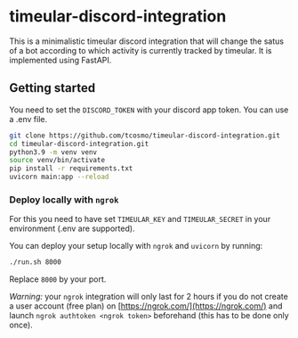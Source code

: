 # timeular-discord-integration

This is a minimalistic timeular discord integration that will change the satus of a bot according to which activity is currently tracked by timeular. It is implemented using FastAPI.

## Getting started

You need to set the `DISCORD_TOKEN` with your discord app token. You can use a .env file.

```bash
git clone https://github.com/tcosmo/timeular-discord-integration.git
cd timeular-discord-integration.git
python3.9 -m venv venv
source venv/bin/activate
pip install -r requirements.txt
uvicorn main:app --reload
```

### Deploy locally with `ngrok`

For this you need to have set `TIMEULAR_KEY` and `TIMEULAR_SECRET` in your environment (.env are supported).

You can deploy your setup locally with `ngrok` and `uvicorn` by running:

```bash
./run.sh 8000
```

Replace `8000` by your port.

*Warning:* your `ngrok` integration will only last for 2 hours if you do not create a user account (free plan) on [https://ngrok.com/](https://ngrok.com/) and launch `ngrok authtoken <ngrok token>` beforehand (this has to be done only once).